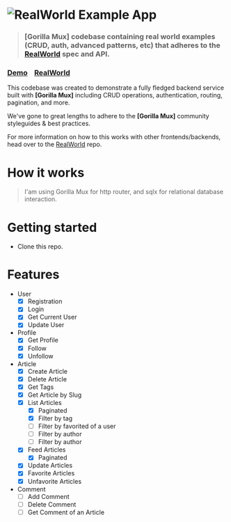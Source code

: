 # ![RealWorld Example App](logo.png)

> ### [Gorilla Mux] codebase containing real world examples (CRUD, auth, advanced patterns, etc) that adheres to the [RealWorld](https://github.com/gothinkster/realworld) spec and API.


### [Demo](https://demo.realworld.io/)&nbsp;&nbsp;&nbsp;&nbsp;[RealWorld](https://github.com/gothinkster/realworld)


This codebase was created to demonstrate a fully fledged backend service built with **[Gorilla Mux]** including CRUD operations, authentication, routing, pagination, and more.

We've gone to great lengths to adhere to the **[Gorilla Mux]** community styleguides & best practices.

For more information on how to this works with other frontends/backends, head over to the [RealWorld](https://github.com/gothinkster/realworld) repo.


# How it works

> I'am using Gorilla Mux for http router, and sqlx for relational database interaction.

# Getting started

- Clone this repo.

# Features
- User
  - [x] Registration
  - [x] Login
  - [x] Get Current User
  - [x] Update User

- Profile
  - [x] Get Profile
  - [x] Follow
  - [x] Unfollow

- Article
  - [x] Create Article
  - [x] Delete Article
  - [x] Get Tags
  - [x] Get Article by Slug
  - [x] List Articles
    - [x] Paginated
    - [x] Filter by tag
    - [ ] Filter by favorited of a user
    - [ ] Filter by author
    - [ ] Filter by author
  - [x] Feed Articles
    - [x] Paginated
  - [x] Update Articles
  - [x] Favorite Articles
  - [x] Unfavorite Articles

- Comment
  - [ ] Add Comment
  - [ ] Delete Comment
  - [ ] Get Comment of an Article